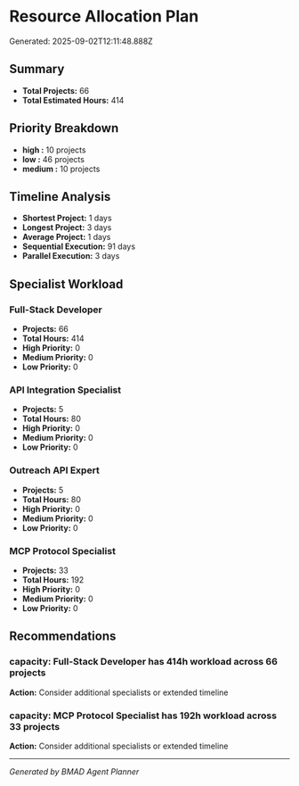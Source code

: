 # Resource Allocation Plan

Generated: 2025-09-02T12:11:48.888Z

## Summary

- **Total Projects:** 66
- **Total Estimated Hours:** 414

## Priority Breakdown

- **high  :** 10 projects
- **low  :** 46 projects
- **medium  :** 10 projects

## Timeline Analysis

- **Shortest Project:** 1 days
- **Longest Project:** 3 days  
- **Average Project:** 1 days
- **Sequential Execution:** 91 days
- **Parallel Execution:** 3 days

## Specialist Workload


### Full-Stack Developer
- **Projects:** 66
- **Total Hours:** 414
- **High Priority:** 0
- **Medium Priority:** 0  
- **Low Priority:** 0


### API Integration Specialist
- **Projects:** 5
- **Total Hours:** 80
- **High Priority:** 0
- **Medium Priority:** 0  
- **Low Priority:** 0


### Outreach API Expert
- **Projects:** 5
- **Total Hours:** 80
- **High Priority:** 0
- **Medium Priority:** 0  
- **Low Priority:** 0


### MCP Protocol Specialist
- **Projects:** 33
- **Total Hours:** 192
- **High Priority:** 0
- **Medium Priority:** 0  
- **Low Priority:** 0


## Recommendations


### capacity: Full-Stack Developer has 414h workload across 66 projects
**Action:** Consider additional specialists or extended timeline


### capacity: MCP Protocol Specialist has 192h workload across 33 projects
**Action:** Consider additional specialists or extended timeline


---

*Generated by BMAD Agent Planner*
